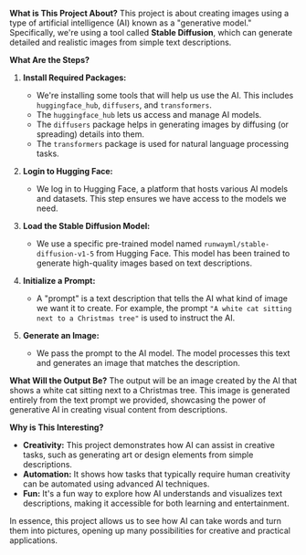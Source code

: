 **What is This Project About?**
This project is about creating images using a type of artificial intelligence (AI) known as a "generative model." Specifically, we're using a tool called **Stable Diffusion**, which can generate detailed and realistic images from simple text descriptions.

**What Are the Steps?**
1. **Install Required Packages:**
   - We're installing some tools that will help us use the AI. This includes `huggingface_hub`, `diffusers`, and `transformers`.
   - The `huggingface_hub` lets us access and manage AI models.
   - The `diffusers` package helps in generating images by diffusing (or spreading) details into them.
   - The `transformers` package is used for natural language processing tasks.

2. **Login to Hugging Face:**
   - We log in to Hugging Face, a platform that hosts various AI models and datasets. This step ensures we have access to the models we need.

3. **Load the Stable Diffusion Model:**
   - We use a specific pre-trained model named `runwayml/stable-diffusion-v1-5` from Hugging Face. This model has been trained to generate high-quality images based on text descriptions.

4. **Initialize a Prompt:**
   - A "prompt" is a text description that tells the AI what kind of image we want it to create. For example, the prompt `"A white cat sitting next to a Christmas tree"` is used to instruct the AI.

5. **Generate an Image:**
   - We pass the prompt to the AI model. The model processes this text and generates an image that matches the description.

**What Will the Output Be?**
The output will be an image created by the AI that shows a white cat sitting next to a Christmas tree. This image is generated entirely from the text prompt we provided, showcasing the power of generative AI in creating visual content from descriptions.

**Why is This Interesting?**
- **Creativity:** This project demonstrates how AI can assist in creative tasks, such as generating art or design elements from simple descriptions.
- **Automation:** It shows how tasks that typically require human creativity can be automated using advanced AI techniques.
- **Fun:** It's a fun way to explore how AI understands and visualizes text descriptions, making it accessible for both learning and entertainment.

In essence, this project allows us to see how AI can take words and turn them into pictures, opening up many possibilities for creative and practical applications.
